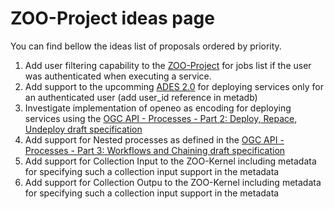# ZOO-Project ideas page

You can find bellow the ideas list of proposals ordered by priority.

1. Add user filtering capability to the [ZOO-Project](http://www.zoo-project.org) for jobs list if the user was authenticated when executing a service.
2. Add support to the upcomming [ADES 2.0]([https://github.com/EOEPCA/proc-ades](https://github.com/EOEPCA/proc-ades-dev)) for deploying services only for an authenticated user (add user_id reference in metadb)
3. Investigate implementation of openeo as encoding for deploying services using the [OGC API - Processes - Part 2: Deploy, Repace, Undeploy draft specification](https://docs.ogc.org/DRAFTS/20-044.html)
4. Add support for Nested processes as defined in the [OGC API - Processes - Part 3: Workflows and Chaining draft specification](https://docs.ogc.org/DRAFTS/21-009.html#_955cd70b-465e-4214-8dbe-58235c197553)
5. Add support for Collection Input to the ZOO-Kernel including metadata for specifying such a collection input support in the metadata
6. Add support for Collection Outpu to the ZOO-Kernel including metadata for specifying such a collection input support in the metadata



